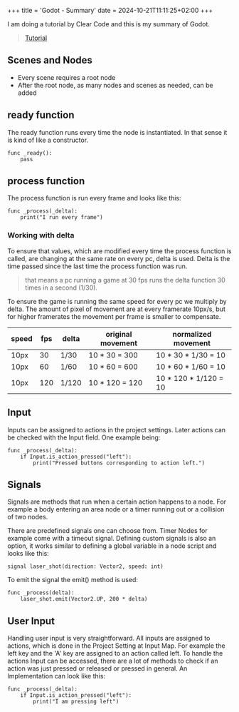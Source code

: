 +++
title = 'Godot - Summary'
date = 2024-10-21T11:11:25+02:00
+++

I am doing a tutorial by Clear Code and this is my summary of Godot.
>[Tutorial](https://youtu.be/nAh_Kx5Zh5Q)
## Scenes and Nodes
- Every scene requires a root node
- After the root node, as many nodes and scenes as needed, can be added
## ready function
The ready function runs every time the node is instantiated. In that sense it is kind of like a constructor.

``` gdscript
func _ready():
	pass
```
## process function
The process function is run every frame and looks like this:

``` gdscript
func _process(_delta):
	print("I run every frame")
```
### Working with delta
To ensure that values, which are modified every time the process function is called, are changing at the same rate on every pc, delta is used. Delta is the time passed since the last time the process function was run. 

> that means a pc running a game at 30 fps runs the delta function 30 times in a second (1/30).

To ensure the game is running the same speed for every pc we multiply by delta. The amount of pixel of movement are at every framerate 10px/s, but for higher framerates the movement per frame is smaller to compensate. 

| speed | fps | delta | original movement | normalized movement     |
| ----- | --- | ----- | ----------------- | ----------------------- |
| 10px  | 30  | 1/30  | 10 * 30 = 300     | 10 \* 30 \* 1/30 = 10   |
| 10px  | 60  | 1/60  | 10 * 60 = 600     | 10 \* 60 \* 1/60 = 10   |
| 10px  | 120 | 1/120 | 10 * 120 = 120    | 10 \* 120 \* 1/120 = 10 |
## Input
Inputs can be assigned to actions in the project settings. Later actions can be checked with the Input field. One example being:

``` gdscript
func _process(_delta):
	if Input.is_action_pressed("left"):
		print("Pressed buttons corresponding to action left.")
```
## Signals
Signals are methods that run when a certain action happens to a node. For example a body entering an area node or a timer running out or a collision of two nodes.

There are predefined signals one can choose from. Timer Nodes for example come with a timeout signal. Defining custom signals is also an option, it works similar to defining a global variable in a node script and looks like this:

``` gdscript
signal laser_shot(direction: Vector2, speed: int)
```

To emit the signal the emit() method is used:

``` gdscript
func _process(delta):
	laser_shot.emit(Vector2.UP, 200 * delta)
```
## User Input
Handling user input is very straightforward. All inputs are assigned to actions, which is done in the Project Setting at Input Map. For example the left key and the 'A' key are assigned to an action called left.
To handle the actions Input can be accessed, there are a lot of methods to check if an action was just pressed or released or pressed in general. An Implementation can look like this:

``` gdscript
func _process(_delta):
	if Input.is_action_pressed("left"):
		print("I am pressing left")
```

